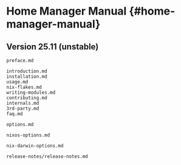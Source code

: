 # Home Manager Manual {#home-manager-manual}

## Version 25.11 (unstable)


```{=include=} preface
preface.md
```

```{=include=} parts
introduction.md
installation.md
usage.md
nix-flakes.md
writing-modules.md
contributing.md
internals.md
3rd-party.md
faq.md
```

```{=include=} appendix html:into-file=//options.xhtml
options.md
```

```{=include=} appendix html:into-file=//nixos-options.xhtml
nixos-options.md
```

```{=include=} appendix html:into-file=//nix-darwin-options.xhtml
nix-darwin-options.md
```
```{=include=} appendix html:into-file=//release-notes.xhtml
release-notes/release-notes.md
```
